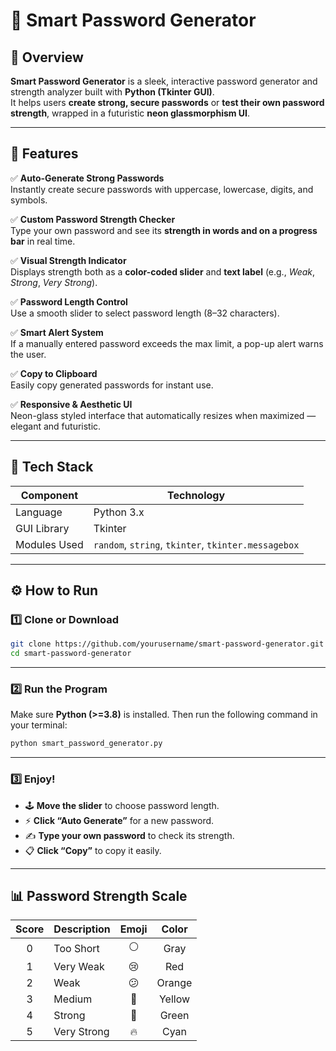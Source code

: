 
# 💎 Smart Password Generator  

## 🔐 Overview  
**Smart Password Generator** is a sleek, interactive password generator and strength analyzer built with **Python (Tkinter GUI)**.  
It helps users **create strong, secure passwords** or **test their own password strength**, wrapped in a futuristic **neon glassmorphism UI**.  

---

## 🌟 Features  

✅ **Auto-Generate Strong Passwords**  
Instantly create secure passwords with uppercase, lowercase, digits, and symbols.  

✅ **Custom Password Strength Checker**  
Type your own password and see its **strength in words and on a progress bar** in real time.  

✅ **Visual Strength Indicator**  
Displays strength both as a **color-coded slider** and **text label** (e.g., *Weak*, *Strong*, *Very Strong*).  

✅ **Password Length Control**  
Use a smooth slider to select password length (8–32 characters).  

✅ **Smart Alert System**  
If a manually entered password exceeds the max limit, a pop-up alert warns the user.  

✅ **Copy to Clipboard**  
Easily copy generated passwords for instant use.  

✅ **Responsive & Aesthetic UI**  
Neon-glass styled interface that automatically resizes when maximized — elegant and futuristic.  

---

## 🧠 Tech Stack  

| Component | Technology |
|------------|-------------|
| Language | Python 3.x |
| GUI Library | Tkinter |
| Modules Used | `random`, `string`, `tkinter`, `tkinter.messagebox` |

---

## ⚙️ How to Run  

### 1️⃣ Clone or Download  
```bash
git clone https://github.com/yourusername/smart-password-generator.git
cd smart-password-generator
````

---

### 2️⃣ Run the Program

Make sure **Python (>=3.8)** is installed. Then run the following command in your terminal:

```bash
python smart_password_generator.py
```

---

### 3️⃣ Enjoy!

* 🕹 **Move the slider** to choose password length.
* ⚡ **Click “Auto Generate”** for a new password.
* ✍️ **Type your own password** to check its strength.
* 📋 **Click “Copy”** to copy it easily.

---

## 📊 Password Strength Scale

| Score | Description | Emoji |  Color |
| :---: | :---------- | :---: | :----: |
|   0   | Too Short   |   ⚪   |  Gray  |
|   1   | Very Weak   |   😢  |   Red  |
|   2   | Weak        |   😕  | Orange |
|   3   | Medium      |   🙂  | Yellow |
|   4   | Strong      |   💪  |  Green |
|   5   | Very Strong |   🔥  |  Cyan  |

```


